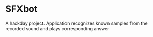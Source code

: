 # SFXbot
A hackday project. Application recognizes known samples from the recorded sound and plays corresponding answer
